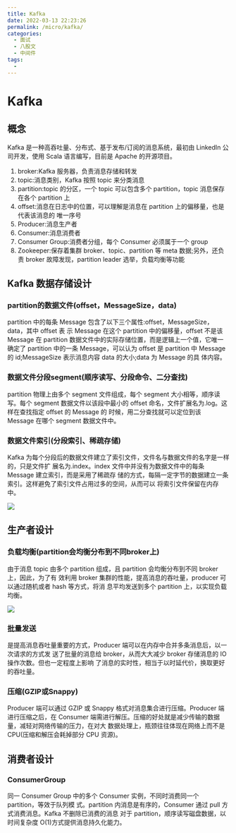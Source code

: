 ```yaml
---
title: Kafka
date: 2022-03-13 22:23:26
permalink: /micro/kafka/
categories:
  - 面试
  - 八股文
  - 中间件
tags:
  - 
---
```

# Kafka
## 概念

Kafka 是一种高吞吐量、分布式、基于发布/订阅的消息系统，最初由 LinkedIn 公司开发，使用 Scala 语言编写，目前是 Apache 的开源项目。
1. broker:Kafka 服务器，负责消息存储和转发
2. topic:消息类别，Kafka 按照 topic 来分类消息
3. partition:topic 的分区，一个 topic 可以包含多个 partition，topic 消息保存在各个 partition 上
4. offset:消息在日志中的位置，可以理解是消息在 partition 上的偏移量，也是代表该消息的 唯一序号
5. Producer:消息生产者
6. Consumer:消息消费者
7. Consumer Group:消费者分组，每个 Consumer 必须属于一个 group
8. Zookeeper:保存着集群 broker、topic、partition 等 meta 数据;另外，还负责 broker 故障发现，partition leader 选举，负载均衡等功能

## Kafka 数据存储设计

### partition的数据文件(offset，MessageSize，data)

partition 中的每条 Message 包含了以下三个属性:offset，MessageSize，data，其中 offset 表 示 Message 在这个 partition 中的偏移量，offset 不是该 Message 在 partition 数据文件中的实际存储位置，而是逻辑上一个值，它唯一确定了 partition 中的一条 Message，可以认为 offset 是 partition 中 Message 的 id;MessageSize 表示消息内容 data 的大小;data 为 Message 的具 体内容。

### 数据文件分段segment(顺序读写、分段命令、二分查找)

partition 物理上由多个 segment 文件组成，每个 segment 大小相等，顺序读写。每个 segment 数据文件以该段中最小的 offset 命名，文件扩展名为.log。这样在查找指定 offset 的 Message 的 时候，用二分查找就可以定位到该 Message 在哪个 segment 数据文件中。

### 数据文件索引(分段索引、稀疏存储)

Kafka 为每个分段后的数据文件建立了索引文件，文件名与数据文件的名字是一样的，只是文件扩 展名为.index。index 文件中并没有为数据文件中的每条 Message 建立索引，而是采用了稀疏存 储的方式，每隔一定字节的数据建立一条索引。这样避免了索引文件占用过多的空间，从而可以 将索引文件保留在内存中。

![](https://cdn.jsdelivr.net/gh/janker0718/image_store/img/kafka-data-index.png)


## 生产者设计

### 负载均衡(partition会均衡分布到不同broker上)

由于消息 topic 由多个 partition 组成，且 partition 会均衡分布到不同 broker 上，因此，为了有 效利用 broker 集群的性能，提高消息的吞吐量，producer 可以通过随机或者 hash 等方式，将消 息平均发送到多个 partition 上，以实现负载均衡。

![](https://cdn.jsdelivr.net/gh/janker0718/image_store/img/kafka-lb.png)

### 批量发送

是提高消息吞吐量重要的方式，Producer 端可以在内存中合并多条消息后，以一次请求的方式发 送了批量的消息给 broker，从而大大减少 broker 存储消息的 IO 操作次数。但也一定程度上影响 了消息的实时性，相当于以时延代价，换取更好的吞吐量。

### 压缩(GZIP或Snappy)

Producer 端可以通过 GZIP 或 Snappy 格式对消息集合进行压缩。Producer 端进行压缩之后，在 Consumer 端需进行解压。压缩的好处就是减少传输的数据量，减轻对网络传输的压力，在对大 数据处理上，瓶颈往往体现在网络上而不是 CPU(压缩和解压会耗掉部分 CPU 资源)。

## 消费者设计

### ConsumerGroup

同一 Consumer Group 中的多个 Consumer 实例，不同时消费同一个 partition，等效于队列模 式。partition 内消息是有序的，Consumer 通过 pull 方式消费消息。Kafka 不删除已消费的消息 对于 partition，顺序读写磁盘数据，以时间复杂度 O(1)方式提供消息持久化能力。